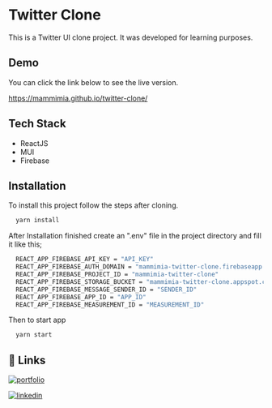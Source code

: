 
# Twitter Clone

This is a Twitter UI clone project. It was developed for learning purposes.


## Demo

You can click the link below to see the live version.

https://mammimia.github.io/twitter-clone/


## Tech Stack

- ReactJS
- MUI
- Firebase


## Installation

To install this project follow the steps after cloning.

```bash
  yarn install
```

After Installation finished create an ".env" file in the project directory and fill it like this;

```bash
  REACT_APP_FIREBASE_API_KEY = "API_KEY"
  REACT_APP_FIREBASE_AUTH_DOMAIN = "mammimia-twitter-clone.firebaseapp.com"
  REACT_APP_FIREBASE_PROJECT_ID = "mammimia-twitter-clone"
  REACT_APP_FIREBASE_STORAGE_BUCKET = "mammimia-twitter-clone.appspot.com"
  REACT_APP_FIREBASE_MESSAGE_SENDER_ID = "SENDER_ID"
  REACT_APP_FIREBASE_APP_ID = "APP_ID"
  REACT_APP_FIREBASE_MEASUREMENT_ID = "MEASUREMENT_ID"
```

Then to start app

```bash
  yarn start
```
## 🔗 Links
[![portfolio](https://img.shields.io/badge/my_portfolio-000?style=for-the-badge&logo=ko-fi&logoColor=white)](https://mammimia.github.io/portfolio/)

[![linkedin](https://img.shields.io/badge/linkedin-0A66C2?style=for-the-badge&logo=linkedin&logoColor=white)](https://www.linkedin.com/in/muhammed-ali-aydin/)


